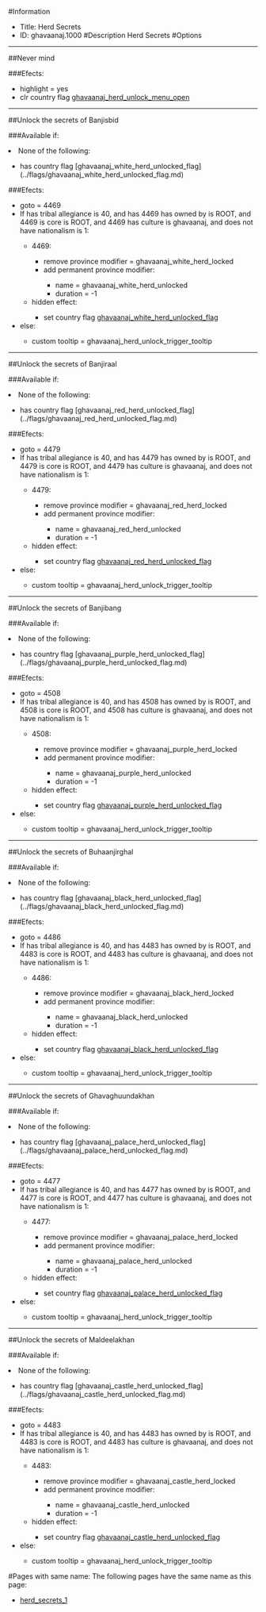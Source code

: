 #Information
 - Title: Herd Secrets
 - ID: ghavaanaj.1000
#Description
Herd Secrets
#Options

___
##Never mind

###Efects:<ul><li>highlight = yes</li><li>clr country flag [ghavaanaj_herd_unlock_menu_open](../flags/ghavaanaj_herd_unlock_menu_open.md)</li></ul>

___
##Unlock the secrets of Banjisbid

###Available if:
<li>None of the following:</li><ul><li>has country flag [ghavaanaj_white_herd_unlocked_flag](../flags/ghavaanaj_white_herd_unlocked_flag.md)</li></ul>

###Efects:<ul><li>goto = 4469</li><li>If has tribal allegiance is 40, and  has 4469 has owned by is ROOT, and 4469 is core is ROOT, and 4469 has culture is ghavaanaj, and does not have nationalism is 1:</li><ul><li>4469:</li><ul><li>remove province modifier = ghavaanaj_white_herd_locked</li><li>add permanent province modifier:</li><ul><li>name = ghavaanaj_white_herd_unlocked</li><li>duration = -1</li></ul></ul><li>hidden effect:</li><ul><li>set country flag [ghavaanaj_white_herd_unlocked_flag](../flags/ghavaanaj_white_herd_unlocked_flag.md)</li></ul></ul><li>else:</li><ul><li>custom tooltip = ghavaanaj_herd_unlock_trigger_tooltip</li></ul></ul>

___
##Unlock the secrets of Banjiraal

###Available if:
<li>None of the following:</li><ul><li>has country flag [ghavaanaj_red_herd_unlocked_flag](../flags/ghavaanaj_red_herd_unlocked_flag.md)</li></ul>

###Efects:<ul><li>goto = 4479</li><li>If has tribal allegiance is 40, and  has 4479 has owned by is ROOT, and 4479 is core is ROOT, and 4479 has culture is ghavaanaj, and does not have nationalism is 1:</li><ul><li>4479:</li><ul><li>remove province modifier = ghavaanaj_red_herd_locked</li><li>add permanent province modifier:</li><ul><li>name = ghavaanaj_red_herd_unlocked</li><li>duration = -1</li></ul></ul><li>hidden effect:</li><ul><li>set country flag [ghavaanaj_red_herd_unlocked_flag](../flags/ghavaanaj_red_herd_unlocked_flag.md)</li></ul></ul><li>else:</li><ul><li>custom tooltip = ghavaanaj_herd_unlock_trigger_tooltip</li></ul></ul>

___
##Unlock the secrets of Banjibang

###Available if:
<li>None of the following:</li><ul><li>has country flag [ghavaanaj_purple_herd_unlocked_flag](../flags/ghavaanaj_purple_herd_unlocked_flag.md)</li></ul>

###Efects:<ul><li>goto = 4508</li><li>If has tribal allegiance is 40, and  has 4508 has owned by is ROOT, and 4508 is core is ROOT, and 4508 has culture is ghavaanaj, and does not have nationalism is 1:</li><ul><li>4508:</li><ul><li>remove province modifier = ghavaanaj_purple_herd_locked</li><li>add permanent province modifier:</li><ul><li>name = ghavaanaj_purple_herd_unlocked</li><li>duration = -1</li></ul></ul><li>hidden effect:</li><ul><li>set country flag [ghavaanaj_purple_herd_unlocked_flag](../flags/ghavaanaj_purple_herd_unlocked_flag.md)</li></ul></ul><li>else:</li><ul><li>custom tooltip = ghavaanaj_herd_unlock_trigger_tooltip</li></ul></ul>

___
##Unlock the secrets of Buhaanjirghal

###Available if:
<li>None of the following:</li><ul><li>has country flag [ghavaanaj_black_herd_unlocked_flag](../flags/ghavaanaj_black_herd_unlocked_flag.md)</li></ul>

###Efects:<ul><li>goto = 4486</li><li>If has tribal allegiance is 40, and  has 4483 has owned by is ROOT, and 4483 is core is ROOT, and 4483 has culture is ghavaanaj, and does not have nationalism is 1:</li><ul><li>4486:</li><ul><li>remove province modifier = ghavaanaj_black_herd_locked</li><li>add permanent province modifier:</li><ul><li>name = ghavaanaj_black_herd_unlocked</li><li>duration = -1</li></ul></ul><li>hidden effect:</li><ul><li>set country flag [ghavaanaj_black_herd_unlocked_flag](../flags/ghavaanaj_black_herd_unlocked_flag.md)</li></ul></ul><li>else:</li><ul><li>custom tooltip = ghavaanaj_herd_unlock_trigger_tooltip</li></ul></ul>

___
##Unlock the secrets of Ghavaghuundakhan

###Available if:
<li>None of the following:</li><ul><li>has country flag [ghavaanaj_palace_herd_unlocked_flag](../flags/ghavaanaj_palace_herd_unlocked_flag.md)</li></ul>

###Efects:<ul><li>goto = 4477</li><li>If has tribal allegiance is 40, and  has 4477 has owned by is ROOT, and 4477 is core is ROOT, and 4477 has culture is ghavaanaj, and does not have nationalism is 1:</li><ul><li>4477:</li><ul><li>remove province modifier = ghavaanaj_palace_herd_locked</li><li>add permanent province modifier:</li><ul><li>name = ghavaanaj_palace_herd_unlocked</li><li>duration = -1</li></ul></ul><li>hidden effect:</li><ul><li>set country flag [ghavaanaj_palace_herd_unlocked_flag](../flags/ghavaanaj_palace_herd_unlocked_flag.md)</li></ul></ul><li>else:</li><ul><li>custom tooltip = ghavaanaj_herd_unlock_trigger_tooltip</li></ul></ul>

___
##Unlock the secrets of Maldeelakhan

###Available if:
<li>None of the following:</li><ul><li>has country flag [ghavaanaj_castle_herd_unlocked_flag](../flags/ghavaanaj_castle_herd_unlocked_flag.md)</li></ul>

###Efects:<ul><li>goto = 4483</li><li>If has tribal allegiance is 40, and  has 4483 has owned by is ROOT, and 4483 is core is ROOT, and 4483 has culture is ghavaanaj, and does not have nationalism is 1:</li><ul><li>4483:</li><ul><li>remove province modifier = ghavaanaj_castle_herd_locked</li><li>add permanent province modifier:</li><ul><li>name = ghavaanaj_castle_herd_unlocked</li><li>duration = -1</li></ul></ul><li>hidden effect:</li><ul><li>set country flag [ghavaanaj_castle_herd_unlocked_flag](../flags/ghavaanaj_castle_herd_unlocked_flag.md)</li></ul></ul><li>else:</li><ul><li>custom tooltip = ghavaanaj_herd_unlock_trigger_tooltip</li></ul></ul>


#Pages with same name:
The following pages have the same name as this page:
 - [herd_secrets_1](herd_secrets_1.md)
